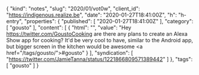 {
  "kind": "notes",
  "slug": "2020/01/vot0w",
  "client_id": "https://indigenous.realize.be",
  "date": "2020-01-27T18:41:00Z",
  "h": "h-entry",
  "properties": {
    "published": [
      "2020-01-27T18:41:00Z"
    ],
    "category": [
      "gousto"
    ],
    "content": [
      {
        "html": "",
        "value": "Hey https://twitter.com/GoustoCooking are there any plans to create an Alexa Show app for cooking? It'd be very cool to have, similar to the Android app, but bigger screen in the kitchen would be awesome <a href=\"/tags/gousto/\">#gousto</a>"
      }
    ],
    "syndication": [
      "https://twitter.com/JamieTanna/status/1221866809571389442"
    ]
  },
  "tags": [
    "gousto"
  ]
}
